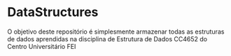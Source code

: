 # DataStructures
O objetivo deste repositório é simplesmente armazenar todas as estruturas de dados aprendidas na disciplina de Estrutura de Dados CC4652 do Centro Universitário FEI

